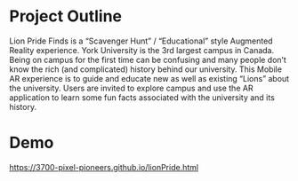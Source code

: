 # Project Outline
Lion Pride Finds is a “Scavenger Hunt” / “Educational” style Augmented Reality experience. 
York University is the 3rd largest campus in Canada. Being on campus for the first time can be confusing and many people don’t know the rich (and complicated) history behind our university. This Mobile AR experience is to guide and educate new as well as existing “Lions” about the university. 
Users are invited to explore campus and use the AR application to learn some fun facts associated with the university and its history.

# Demo
https://3700-pixel-pioneers.github.io/lionPride.html
